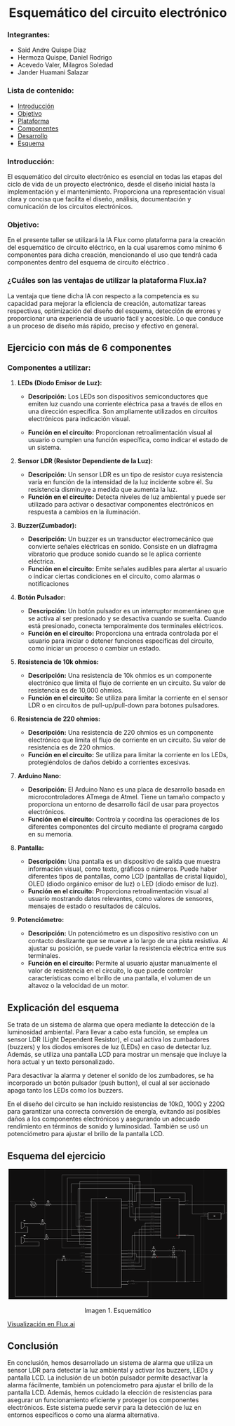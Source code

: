 # <h1 align= "center"> **Esquemático del circuito electrónico**</h1>

### Integrantes:
* Said Andre Quispe Diaz
* Hermoza Quispe, Daniel Rodrigo
* Acevedo Valer, Milagros Soledad
* Jander Huamani Salazar
### Lista de contenido:
* [Introducción](#introducción) 
* [Objetivo](#objetivo)
* [Plataforma](#¿cuáles-son-las-ventajas-de-utilizar-la-plataforma-fluxia)
* [Componentes](#componentes-a-utilizar)
* [Desarrollo](#explicación-del-esquema)
* [Esquema](#esquema-del-ejercicio)

### Introducción: 
  El esquemático del circuito electrónico es esencial en todas las etapas del ciclo de vida de un proyecto electrónico, desde el diseño inicial hasta la implementación y el mantenimiento. Proporciona una representación visual clara y concisa que facilita el diseño, análisis, documentación y comunicación de los circuitos electrónicos.
### Objetivo: 
En el presente taller se utilizará la IA Flux como plataforma para la creación del esquemático de circuito eléctrico, en la cual usaremos como mínimo 6 componentes para dicha creación, mencionando el uso que tendrá cada componentes dentro del esquema de circuito eléctrico .
### ¿Cuáles son las ventajas de utilizar la plataforma Flux.ia?
La ventaja que tiene dicha IA con respecto a la competencia es su capacidad para mejorar la eficiencia de creación, automatizar tareas respectivas, optimización del diseño del esquema, detección de errores y proporcionar una experiencia de usuario fácil y accesible. Lo que conduce a un proceso de diseño más rápido, preciso y efectivo en general. 

## Ejercicio con más de 6 componentes
### Componentes a utilizar:
1. **LEDs (Diodo Emisor de Luz):**  
    * **Descripción:** Los LEDs son dispositivos semiconductores que emiten luz cuando una corriente eléctrica pasa a través de ellos en una dirección específica. Son ampliamente utilizados en circuitos electrónicos para indicación visual.

    * **Función en el circuito:** Proporcionan retroalimentación visual al usuario o cumplen una función específica, como indicar el estado de un sistema.

2. **Sensor LDR (Resistor Dependiente de la Luz):** 
    * **Descripción:** Un sensor LDR es un tipo de resistor cuya resistencia varía en función de la intensidad de la luz incidente sobre él. Su resistencia disminuye a medida que aumenta la luz.
    * **Función en el circuito:** Detecta niveles de luz ambiental y puede ser utilizado para activar o desactivar componentes electrónicos en respuesta a cambios en la iluminación.

3. **Buzzer(Zumbador):** 
    * **Descripción:** Un buzzer es un transductor electromecánico que convierte señales eléctricas en sonido. Consiste en un diafragma vibratorio que produce sonido cuando se le aplica corriente eléctrica.
    * **Función en el circuito:** Emite señales audibles para alertar al usuario o indicar ciertas condiciones en el circuito, como alarmas o notificaciones

4. **Botón Pulsador:**
    * **Descripción:** Un botón pulsador es un interruptor momentáneo que se activa al ser presionado y se desactiva cuando se suelta. Cuando está presionado, conecta temporalmente dos terminales eléctricos.
    * **Función en el circuito:** Proporciona una entrada controlada por el usuario para iniciar o detener funciones específicas del circuito, como iniciar un proceso o cambiar un estado.
5. **Resistencia de 10k ohmios:**
    * **Descripción:** Una resistencia de 10k ohmios es un componente electrónico que limita el flujo de corriente en un circuito. Su valor de resistencia es de 10,000 ohmios.
    * **Función en el circuito:** Se utiliza para limitar la corriente en el sensor LDR o en circuitos de pull-up/pull-down para botones pulsadores.
6. **Resistencia de 220 ohmios:**
    * **Descripción:** Una resistencia de 220 ohmios es un componente electrónico que limita el flujo de corriente en un circuito. Su valor de resistencia es de 220 ohmios.
    * **Función en el circuito:** Se utiliza para limitar la corriente en los LEDs, protegiéndolos de daños debido a corrientes excesivas.
7. **Arduino Nano:**
    * **Descripción:** El Arduino Nano es una placa de desarrollo basada en microcontroladores ATmega de Atmel. Tiene un tamaño compacto y proporciona un entorno de desarrollo fácil de usar para proyectos electrónicos.
    * **Función en el circuito:** Controla y coordina las operaciones de los diferentes componentes del circuito mediante el programa cargado en su memoria.
8. **Pantalla:**
    * **Descripción:** Una pantalla es un dispositivo de salida que muestra información visual, como texto, gráficos o números. Puede haber diferentes tipos de pantallas, como LCD (pantallas de cristal líquido), OLED (diodo orgánico emisor de luz) o LED (diodo emisor de luz).
    * **Función en el circuito:** Proporciona retroalimentación visual al usuario mostrando datos relevantes, como valores de sensores, mensajes de estado o resultados de cálculos.
9. **Potenciómetro:**
    * **Descripción:** Un potenciómetro es un dispositivo resistivo con un contacto deslizante que se mueve a lo largo de una pista resistiva. Al ajustar su posición, se puede variar la resistencia eléctrica entre sus terminales.
    * **Función en el circuito:** Permite al usuario ajustar manualmente el valor de resistencia en el circuito, lo que puede controlar características como el brillo de una pantalla, el volumen de un altavoz o la velocidad de un motor.


## **Explicación del esquema**
Se trata de un sistema de alarma que opera mediante la detección de la luminosidad ambiental. Para llevar a cabo esta función, se emplea un sensor LDR (Light Dependent Resistor), el cual activa los zumbadores (buzzers) y los diodos emisores de luz (LEDs) en caso de detectar luz. Además, se utiliza una pantalla LCD para mostrar un mensaje que incluye la hora actual y un texto personalizado.

Para desactivar la alarma y detener el sonido de los zumbadores, se ha incorporado un botón pulsador (push button), el cual al ser accionado apaga tanto los LEDs como los buzzers.

En el diseño del circuito se han incluido resistencias de 10kΩ, 100Ω y 220Ω para garantizar una correcta conversión de energía, evitando así posibles daños a los componentes electrónicos y asegurando un adecuado rendimiento en términos de sonido y luminosidad. También se usó un potenciómetro para ajustar el brillo de la pantalla LCD.

## Esquema del ejercicio
<p align= "center">
<img src="../../Imagenes/esquema.png" width="500" alt=""></p><p align= "center">Imagen 1. Esquemático </p>

[Visualización en Flux.ai](https://www.flux.ai/doncito/advanced-lime-warp-drive?editor=schematic)

## **Conclusión**
En conclusión, hemos desarrollado un sistema de alarma que utiliza un sensor LDR para detectar la luz ambiental y activar los buzzers, LEDs y pantalla LCD. La inclusión de un botón pulsador permite desactivar la alarma fácilmente, también un potenciometro para ajustar el brillo de la pantalla LCD. Además, hemos cuidado la elección de resistencias para asegurar un funcionamiento eficiente y proteger los componentes electrónicos. Este sistema puede servir para la detección de luz en entornos específicos o como una alarma alternativa.
